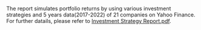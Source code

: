 The report simulates portfolio returns by using various investment strategies and 5 years data(2017-2022) of 21 companies on Yahoo Finance.
\
For further datails, please refer to [Investment Strategy Report.pdf](https://github.com/YaoDeTsai/Financial-Data-Analysis/blob/main/Investment%20Strategy%20Report.pdf).
